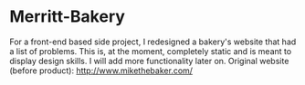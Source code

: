 # Merritt-Bakery
For a front-end based side project, I redesigned a bakery's website that had a list of problems. This is, at the moment, completely static and is meant to display design skills. I will add more functionality later on.
Original website (before product):
http://www.mikethebaker.com/
